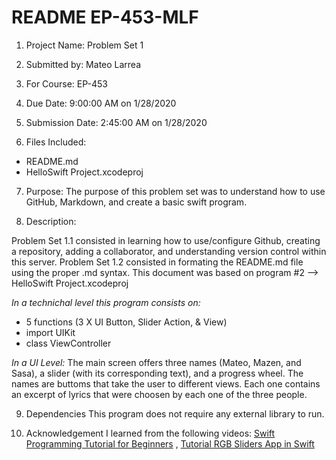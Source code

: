 # README EP-453-MLF
1. Project Name:
Problem Set 1

2. Submitted by:
Mateo Larrea

3. For Course:
EP-453

4. Due Date:
9:00:00 AM on 1/28/2020

5. Submission Date:
2:45:00 AM on 1/28/2020

6. Files Included:
* README.md
* HelloSwift Project.xcodeproj

7. Purpose:
The purpose of this problem set was to understand how to use GitHub, Markdown, and create a basic swift program.

8. Description:

Problem Set 1.1 consisted in learning how to use/configure Github, creating a repository, adding a collaborator, and understanding version control within this server. 
Problem Set 1.2 consisted in formating the README.md file using the proper .md syntax. 
This document was based on program #2 --> HelloSwift Project.xcodeproj

*In a technichal level this program consists on:*

* 5 functions (3 X UI Button, Slider Action, & View)
* import UIKit
* class ViewController

*In a UI Level:*
The main screen offers three names (Mateo, Mazen, and Sasa), a slider (with its corresponding text), and a progress wheel. The names are buttoms that take the user to different views. Each one contains an excerpt of lyrics that were choosen by each one of the three people. 


9. Dependencies
This program does not require any external library to run.

10. Acknowledgement
I learned from the following videos: 
[Swift Programming Tutorial for Beginners](https://www.youtube.com/watch?v=Ulp1Kimblg0&t=570s) , [Tutorial RGB Sliders App in Swift](https://www.youtube.com/watch?v=zItfDSkCl2g)

